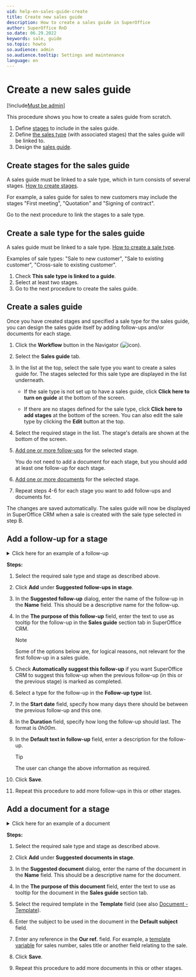```yaml
---
uid: help-en-sales-guide-create
title: Create new sales guide
description: How to create a sales guide in SuperOffice
author: SuperOffice RnD
so.date: 06.29.2022
keywords: sale, guide
so.topic: howto
so.audience: admin
so.audience.tooltip: Settings and maintenance
language: en
---
```


# Create a new sales guide

[!include[Must be admin](../../../learn/includes/req-admin.md)]

This procedure shows you how to create a sales guide from scratch.

1. Define [stages](#create-stages) to include in the sales guide.
2. Define [the sales type](#create-type) (with associated stages) that the sales guide will be linked to.
3. Design the [sales guide](#create-guide).

## <a id="create-stages" />Create stages for the sales guide

A sales guide must be linked to a sale type, which in turn consists of several stages. [How to create stages][2].

For example, a sales guide for sales to new customers may include the stages "First meeting", "Quotation" and "Signing of contract".

Go to the next procedure to link the stages to a sale type.

## <a id="create-type" />Create a sale type for the sales guide

A sales guide must be linked to a sale type. [How to create a sale type][3].

Examples of sale types: "Sale to new customer", "Sale to existing customer", "Cross-sale to existing customer".

1. Check **This sale type is linked to a guide**.
1. Select at least two stages.
1. Go to the next procedure to create the sales guide.

## <a id="create-guide" />Create a sales guide

Once you have created stages and specified a sale type for the sales guide, you can design the sales guide itself by adding follow-ups and/or documents for each stage.

1. Click the **Workflow** button in the Navigator (![icon][img1]).

2. Select the **Sales guide** tab.

3. In the list at the top, select the sale type you want to create a sales guide for. The stages selected for this sale type are displayed in the list underneath.

    * If the sale type is not set up to have a sales guide, click **Click here to turn on guide** at the bottom of the screen.

    * If there are no stages defined for the sale type, click **Click here to add stages** at the bottom of the screen. You can also edit the sale type by clicking the **Edit** button at the top.

4. Select the required stage in the list. The stage's details are shown at the bottom of the screen.

5. [Add one or more follow-ups](#add-a-follow-up-for-a-stage) for the selected stage.

    You do not need to add a document for each stage, but you should add at least one follow-up for each stage.

6. [Add one or more documents](#add-a-document-for-a-stage) for the selected stage.

7. Repeat steps 4-6 for each stage you want to add follow-ups and documents for.

The changes are saved automatically. The sales guide will now be displayed in SuperOffice CRM when a sale is created with the sale type selected in step B.

## <a id="add-fo-stage" />Add a follow-up for a stage

<details><summary>Click here for an example of a follow-up</summary>

**Sale type**: Sale to new customer
**Stage**: First meeting
**Name** of follow-up: First meeting
**Purpose of this follow-up**: Examine the potential customer's requirements and assess if the product can meet their needs
**Follow-up type**: Customer meeting
**Duration**: 1 hour
**Default text**:

Agenda for first meeting:

\- Information about the customer's business and organization
\- Needs, wants, problems
\- Company presentation
\- Other
</details>

**Steps:**

1. Select the required sale type and stage as described above.

2. Click **Add** under **Suggested follow-ups in stage**.

3. In the **Suggested follow-up** dialog, enter the name of the follow-up in the **Name** field. This should be a descriptive name for the follow-up.

4. In the **The purpose of this follow-up** field, enter the text to use as tooltip for the follow-up in the **Sales guide** section tab in SuperOffice CRM.

    > [!NOTE]
    > Some of the options below are, for logical reasons, not relevant for the first follow-up in a sales guide.

5. Check **Automatically suggest this follow-up** if you want SuperOffice CRM to suggest this follow-up when the previous follow-up (in this or the previous stage) is marked as completed.

6. Select a type for the follow-up in the **Follow-up type** list.

7. In the **Start date** field, specify how many days there should be between the previous follow-up and this one.

8. In the **Duration** field, specify how long the follow-up should last. The format is *0h00m*.

9. In the **Default text in follow-up** field, enter a description for the follow-up.

    > [!TIP]
    > The user can change the above information as required.

10. Click **Save**.

11. Repeat this procedure to add more follow-ups in this or other stages.

## <a id="add-doc-stage" />Add a document for a stage

<details><summary>Click here for an example of a document</summary>

**Sale type**: Sale to new customer
**Stage**: First meeting
**Name** of document: Meeting confirmation
**Purpose of this sales step**: Send an email with meeting confirmation and date/time to all participants for the first meeting.
**Template**: Email
**Default subject**: Meeting confirmation (first meeting)
</details>

**Steps:**

1. Select the required sale type and stage as described above.

2. Click **Add** under **Suggested documents in stage**.

3. In the **Suggested document** dialog, enter the name of the document in the **Name** field. This should be a descriptive name for the document.

4. In the **The purpose of this document** field, enter the text to use as tooltip for the document in the **Sales guide** section tab.

5. Select the required template in the **Template** field (see also [Document - Template][4]).

6. Enter the subject to be used in the document in the **Default subject** field.

7. Enter any reference in the **Our ref.** field. For example, a [template variable][1] for sales number, sales title or another field relating to the sale.

8. Click **Save**.

9. Repeat this procedure to add more documents in this or other stages.

<!-- Referenced links -->
[1]: ../../../document/templates/variables/for-sales.md
[2]: ../../../admin/lists/learn/sale-stage.md
[3]: ../../../admin/lists/learn/sale-type.md
[4]: ../../../admin/lists/learn/document-template.md

<!-- Referenced images -->
[img1]: ../../../../../common/icons/nav-admin-workflow-active.png
